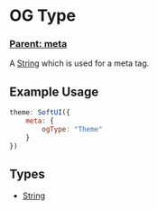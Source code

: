 # OG Type

### **[Parent: meta](/docs/meta/)**

A [String](https://developer.mozilla.org/en-US/docs/Web/JavaScript/Reference/Global_Objects/String) which is used for a meta tag.

## Example Usage

```js
theme: SoftUI({
    meta: {
        ogType: "Theme"
    }
})
```

## Types

-   [String](https://developer.mozilla.org/en-US/docs/Web/JavaScript/Reference/Global_Objects/Boolean)
